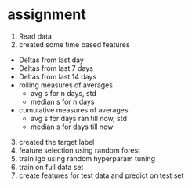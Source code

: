 # assignment

1. Read data
2. created some time based features
- Deltas from last day
- Deltas from last 7 days
- Deltas from last 14 days
- rolling measures of averages
  - avg s for n days, std
  - median s for n days
- cumulative measures of averages
  - avg s for days ran till now, std
  - median s for days till now
3. created the target label
4. feature selection using random forest 
5. train lgb using random hyperparam tuning
6. train on full data set 
7. create features for test data and predict on test set


